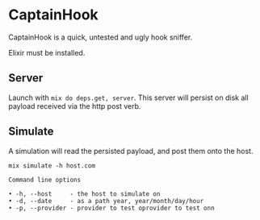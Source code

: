 # CaptainHook

CaptainHook is a quick, untested and ugly hook sniffer.

Elixir must be installed.

## Server

Launch with `mix do deps.get, server`. This server will persist on disk all
payload received via the http post verb.

## Simulate

A simulation will read the persisted payload, and post them onto the host.

``` shell
mix simulate -h host.com
```

``` shell
Command line options

• -h, --host     - the host to simulate on
• -d, --date     - as a path year, year/month/day/hour
• -p, --provider - provider to test oprovider to test onn
```
